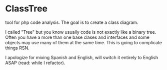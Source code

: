 # ClassTree

tool for php code analysis. The goal is to create a class diagram.

I called "Tree" but you know usually code is not exactly like a binary tree. Often you have a more than one base clases and interfaces and some objects may use many of them at the same time. This is going to complicate things RSN.

I apologize for mixing Spanish and English, will switch it entirely to English ASAP (read: while I refactor). 